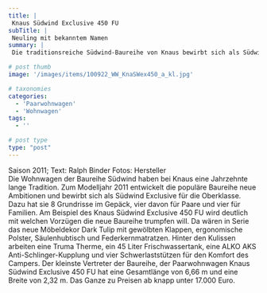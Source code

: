 ```yaml
---
title: |
 Knaus Südwind Exclusive 450 FU
subTitle: |
 Neuling mit bekanntem Namen
summary: |
 Die traditionsreiche Südwind-Baureihe von Knaus bewirbt sich als Südwind Exclusive für die Wohnwagen-Oberklasse. Der Südwind Exclusive 450 FU macht deutlich mit welchen Vorzügen Knaus dabei trumpfen will. Da wären das neue Möbeldekor, ergonomische Polster, Säulenhubtisch und Federkernmatratzen. Das Ganze zu Preisen ab knapp unter 17.000 Euro.

# post thumb
image: '/images/items/100922_WW_KnaSWex450_a_kl.jpg'

# taxonomies
categories: 
  - 'Paarwohnwagen'
  - 'Wohnwagen'
tags:
  - ''

# post type
type: "post"
---
```


Saison 2011; Text: Ralph Binder Fotos: Hersteller  
Die Wohnwagen der Baureihe Südwind haben bei Knaus eine Jahrzehnte lange Tradition. Zum Modelljahr 2011 entwickelt die populäre Baureihe neue Ambitionen und bewirbt sich als Südwind Exclusive für die Oberklasse. Dazu hat sie 8 Grundrisse im Gepäck, vier davon für Paare und vier für Familien. Am Beispiel des Knaus Südwind Exclusive 450 FU wird deutlich mit welchen Vorzügen die neue Baureihe trumpfen will. Da wären in Serie das neue Möbeldekor Dark Tulip mit gewölbten Klappen, ergonomische Polster, Säulenhubtisch und Federkernmatratzen. Hinter den Kulissen arbeiten eine Truma Therme, ein 45 Liter Frischwassertank, eine ALKO AKS Anti-Schlinger-Kupplung und vier Schwerlaststützen für den Komfort des Campers. Der kleinste Vertreter der Baureihe, der Paarwohnwagen Knaus Südwind Exclusive 450 FU hat eine Gesamtlänge von 6,66 m und eine Breite von 2,32 m. Das Ganze zu Preisen ab knapp unter 17.000 Euro.